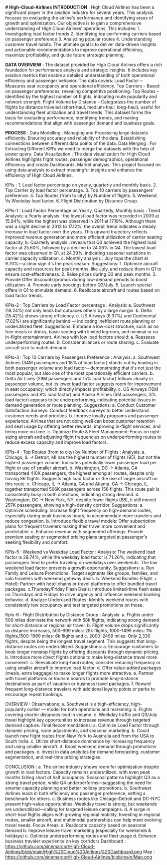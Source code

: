 **# High-Cloud-Airlines**
**INTRODUCTION** : 
             High Cloud Airlines has been a significant player in the aviation industry for several years. This analysis focuses on evaluating the airline's performance and identifying areas of                  growth and optimization.
Our objective is to gain a comprehensive understanding of High Cloud Airlines’ operations, This includes:
                    1. Investigating load factor trends
                    2. Identifying top-performing carriers based on passenger preference
                    3. Analyzing popular routes
                    4. Understanding customer travel habits.
The ultimate goal is to deliver data-driven insights and actionable recommendations to improve operational efficiency, maximize profitability, and guide future strategic planning.

**DATA OVERVIEW** : 
             The dataset provided by High Cloud Airlines offers a rich foundation for performance analysis and strategic insights. It includes key aviation metrics that enable a detailed understanding of both operational efficiency and passenger behavior.
         The data covers:
                    Load Factor – Measures seat occupancy and operational efficiency.
                    Top Carriers – Based on passenger preferences, revealing competitive positioning.
                    Top Routes – Identified by the highest number of flights, indicating route popularity and network strength.
                    Flight Volume by Distance – Categorizes the number of flights by distance traveled (short-haul, medium-haul, long-haul), useful for understanding fleet utilization and travel                       trends.
                    This dataset forms the basis for evaluating performance, identifying trends, and making recommendations that align with passenger demand and business goals.

**PROCESS** : 
         Data Modelling : 
                    Managing and Processing large datasets efficiently.
                    Ensuring accuracy and reliability of the data.
                    Establishing connections between different data points of the data.
         Data Merging : 
                    For Extracting Different KPI’s we need to merge the datasets with the help of power query.
         Data Visualization : 
                    The data visualization for High Cloud Airlines highlights flight routes, passenger demographics, operational efficiency and create Dashboards.
         Market analysis:
                    This project focused on using data analysis to extract meaningful insights and enhance the efficiency of High Cloud Airlines.

KPIs : 
      1. Load factor percentage on yearly, quarterly and monthly basis. 
      2. Top Carrier by load factor percentage. 
      3. Top 10 carriers by passengers' preference.
      4. Top Routes (from to city) by Number of flights.
      5. Weekend Vs Weekday load factor.
      6. Flight Distribution by Distance Group. 

KPIs-1 : Load Factor Percentage on Yearly, Quarterly, Monthly basis : 
        Trend Analysis:
                 a.Yearly analysis : the lowest load factor was recorded in 2009 at 15.94%, while the highest was observed in 2011 at 17.19%. Although there was a slight decline in 2013 to                             17.12%, the overall trend indicates a steady increase in load factor over the years. This upward trajectory reflects improved revenue generation and more efficient                                  utilization of carrier seating capacity.
                 b. Quarterly analysis : reveals that Q3 achieved the highest load factor at 25.60%, followed by a decline to 24.06% in Q4. The lowest load factor was observed in Q1, at 24.39%,                         indicating seasonal variations in carrier capacity utilization.
                 c. Monthly analysis : July tops the chart at 9.70%—a clear sign it's the peak season. 
        Suggestions:
                 1. Optimize aircraft capacity and resources for peak months, like July, and reduce them in Q1 to ensure cost-effectiveness.
                 2. Raise prices during Q3 and peak months.
                 3. Provide Offer discounts/promos during low-demand periods to boost utilization.
                 4. Promote early bookings before Q3/July.
                 5. Launch special offers in Q1 to stimulate demand.
                 6. Reallocate aircraft and routes based on load factor trends.

KPIs-2 : Top Carriers by Load Factor percentage : 
        Analysis: 
                 a. Southwest (18.24%) not only leads but outpaces others by a large margin.
                 b. Delta (15.42%) shows strong efficiency.
                 c. US Airways (8.37%) and Continental (7.02%) are significantly behind — indicating inefficient route planning or underutilized fleet.
        Suggestions:
                 Embrace a low-cost structure, such as no free meals or drinks, basic seating with limited legroom, and minimal or no in-flight entertainment.
        Airlines with low load factors should:
                 a. Reassess underperforming routes.
                 b. Consider alliances or route sharing.
                 c. Evaluate aircraft size to match demand.

KPIs-3 : Top 10 Carriers by Passengers Preference : 
        Analysis: 
                 a. Southwest Airlines (34M passengers and 18% of load factor) stands out by leading in both passenger volume and load factor—demonstrating that it's not just the most popular, but                     also one of the most operationally efficient carriers. 
                 b. Delta Air Lines (29M passengers and 15% load factor) follows closely in passenger volume, but its lower load factor suggests room for improvement in seat occupancy, which                           directly impacts profitability. 
                 c. US Airways (16M passengers and 8% load factor) and Alaska Airlines (5M passengers, 3% load factor) appears to be underperforming, indicating potential issues in demand                              generation or route planning.
        Suggestions:
                 a. Conduct Customer Satisfaction Surveys: Conduct feedback surveys to better understand customer needs and priorities.
                 b. Improve loyalty programs and passenger experience: Airlines that are not doing well can boost customer retention and seat usage by offering better rewards, improving in-flight                       services, and being more on time.
                 c. Optimize Route & Fleet Management: Focus on right-sizing aircraft and adjusting flight frequencies on underperforming routes to reduce excess capacity and improve load factors.

KPIs-4 : Top Routes (from to city) by Number of Flights : 
        Analysis:
                 a. Chicago, IL → Detroit, MI has the highest number of flights (95), but not the highest passenger volume. Indicates potentially lower passenger load per flight or use of smaller                       aircraft.
                 b. Washington, DC → Atlanta, GA transported 410K passengers, the highest among all routes, despite only having 86 flights. Suggests high load factor or the use of larger aircraft                      on this route.
                 c. Chicago, IL → Atlanta, GA and Atlanta, GA → Chicago, IL together transported 566K passengers across 156 flights. This route pair is consistently busy in both directions,                             indicating strong demand.
                 d. Washington, DC → New York, NY, despite fewer flights (88), it still moved 257K passengers, showing a high-density corridor.
        Suggestions:
                 a. Optimize scheduling: Increase flight frequency on high-demand routes, especially during peak business hours, to accommodate more travelers and reduce congestion.
                 b. Introduce flexible travel models: Offer subscription plans for frequent travelers making their travel more convenient and predictable.
                 c. Enhance revenue with segmented offerings: Provide premium seating or segmented pricing plans targeted at passenger's seeking flexibility and comfort.

KPIs-5 : Weekend vs Weekday Load Factor : 
        Analysis: 
                 The weekend load factor is 28.74%, while the weekday load factor is 71.26%, indicating that passengers tend to prefer traveling on weekdays over weekends. The low weekend load                      factor presents a growth opportunity.
        Suggestions:
                 a. Run Family and Leisure Promotions: Target segments like groups, families, and solo travelers with weekend getaway deals. 
                 b. Weekend Bundles (Flight + Hotel): Partner with hotel chains or travel platforms to offer bundled travel packages.
                 c.Thursday/Friday Flash Deals: Introduce limited-time flash sales on Thursdays and Fridays to drive urgency and influence weekend booking behavior.
                 d. Analyze Underused Routes: Identify weekend routes with consistently low occupancy and test targeted promotions on those.

Kpis-6 : Flight Distribution by Distance Group : 
        Analysis: 
                 a. Flights under 500 miles dominate the network with 58k flights, indicating strong demand for short-distance or regional air travel.
                 b. Flight volume drops significantly as distance increases, 500–999 miles: 28k flights, 1000–1499 miles: 11k flights,1500–1999 miles: 6k flights and 
                 c. 2000–2499 miles: Only 2,330 flights, despite being the longest travel segment. This suggests that long-distance routes are underutilized.
        Suggestions: 
                 a. Encourage customers to book longer nonstop flights by offering discounts through dynamic pricing.
                 b. Introduce more direct flights options to make long-distance travel more convenient.
                 c. Reevaluate long-haul routes, consider reducing frequency or using smaller aircraft to improve load factor.
                 d. Offer value-added packages (meals, extra baggage) to make longer flights more attractive.
                 e. Partner with travel platforms or tourism boards to promote long-distance destinations as part of vacation or business travel packages.
                 f. Reward frequent long-distance travelers with additional loyalty points or perks to encourage repeat bookings.

OVERVIEW : 
        Observations:
                 a. Southwest is a high-efficiency, high-popularity outlier — model for both operations and marketing.
                 b. Flights covering shorter distances lead in volume.
                 c. Weekday traffic and Q3/July travel highlight key opportunities to increase revenue through targeted demand capture.
        Final Recommendations:
                 a. Optimize Load Factor through dynamic pricing, route adjustments, and seasonal marketing.
                 b. Could launch new flight routes from New York to Australia and from the USA to South India.
                 c. Utilize short-distance dominance by increasing frequency and using smaller aircraft.
                 d. Boost weekend demand through promotions and packages.
                 e. Invest in data analytics for demand forecasting, customer segmentation, and real-time pricing strategies.

CONCLUSION : 
            a. The airline industry shows room for optimization despite growth in load factors. Capacity remains underutilized, with even peak months falling short of half occupancy. Seasonal                     patterns highlight Q3 as a strong travel period, while Q4 underperforms—suggesting the need for smarter capacity planning and better holiday promotions.
            b. Southwest Airlines leads in both efficiency and passenger preference, setting a benchmark for others. 
            c. Business routes like Chicago–Detroit and DC–NYC present high-value opportunities. Weekday travel is strong, but weekends are underutilized—calling for targeted leisure campaigns.
            d. A surge in short-haul flights aligns with growing regional mobility. Investing in regional routes, smaller aircraft, and multimodal partnerships can help meet evolving travel needs.
 Focus Areas:
            a. Reallocate capacity based on seasonal demand
            b. Improve leisure travel marketing (especially for weekends & holidays)
            c. Optimize underperforming routes and fleet usage
            d. Enhance business traveler experience on key corridors
Dashboard : https://github.com/sinemarcor/High-Cloud-Airlines/blob/main/High%20Cloud%20Airlines%20Dashboard.png
Map : https://github.com/sinemarcor/High-Cloud-Airlines/blob/main/Map.png
